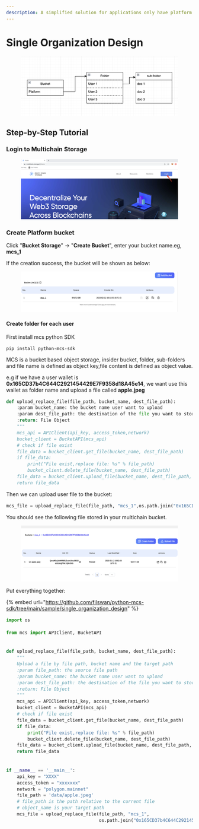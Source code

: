 ```yaml
---
description: A simplified solution for applications only have platform storage space
---
```


# Single Organization Design

<figure><img src="../../../.gitbook/assets/image.png" alt=""><figcaption></figcaption></figure>

## Step-by-Step Tutorial

###

### Login to Multichain Storage

<figure><img src="../../../.gitbook/assets/image (2).png" alt=""><figcaption></figcaption></figure>

### Create Platform bucket

Click "**Bucket Storage**" -> "**Create Bucket**", enter your bucket name.eg, **mcs\_1**

If the creation success, the bucket will be shown as below:

<figure><img src="../../../.gitbook/assets/image (3).png" alt=""><figcaption></figcaption></figure>

#### Create folder for each user

First install mcs python SDK

```
pip install python-mcs-sdk
```

MCS is a bucket based object storage, insider bucket, folder, sub-folders and file name is defined as object key,file content is defined as object value.

e.g if we have a user wallet is **0x165CD37b4C644C2921454429E7F9358d18A45e14**,  we want use this wallet as folder name and upload a file called **apple.jpeg**

```python
def upload_replace_file(file_path, bucket_name, dest_file_path):
    :param bucket_name: the bucket name user want to upload
    :param dest_file_path: the destination of the file you want to store exclude the bucket name
    :return: File Object
    """
    mcs_api = APIClient(api_key, access_token,network)
    bucket_client = BucketAPI(mcs_api)
    # check if file exist
    file_data = bucket_client.get_file(bucket_name, dest_file_path)
    if file_data:
        print("File exist,replace file: %s" % file_path)
        bucket_client.delete_file(bucket_name, dest_file_path)
    file_data = bucket_client.upload_file(bucket_name, dest_file_path, file_path)
    return file_data
```

Then we can upload user file to the bucket:

```python
mcs_file = upload_replace_file(file_path, "mcs_1",os.path.join("0x165CD37b4C644C2921454429E7F9358d18A45e14", "apple.jpeg"))
```

You should see the following file stored in your multichain bucket.

<figure><img src="../../../.gitbook/assets/image (1).png" alt=""><figcaption></figcaption></figure>

Put everything together:

{% embed url="https://github.com/filswan/python-mcs-sdk/tree/main/sample/single_organization_design" %}

```python
import os

from mcs import APIClient, BucketAPI


def upload_replace_file(file_path, bucket_name, dest_file_path):
    """
    Upload a file by file path, bucket name and the target path
    :param file_path: the source file path
    :param bucket_name: the bucket name user want to upload
    :param dest_file_path: the destination of the file you want to store exclude the bucket name
    :return: File Object
    """
    mcs_api = APIClient(api_key, access_token,network)
    bucket_client = BucketAPI(mcs_api)
    # check if file exist
    file_data = bucket_client.get_file(bucket_name, dest_file_path)
    if file_data:
        print("File exist,replace file: %s" % file_path)
        bucket_client.delete_file(bucket_name, dest_file_path)
    file_data = bucket_client.upload_file(bucket_name, dest_file_path, file_path)
    return file_data


if __name__ == '__main__':
    api_key = "XXXX"
    access_token = "xxxxxxx"
    network = "polygon.mainnet"
    file_path = 'data/apple.jpeg'
    # file_path is the path relative to the current file
    # object_name is your target path
    mcs_file = upload_replace_file(file_path, "mcs_1",
                                   os.path.join("0x165CD37b4C644C2921454429E7F9358d18A45e14", "apple.jpeg"))

```
